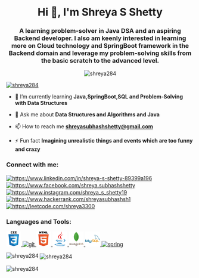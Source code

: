<h1 align="center">Hi 👋, I'm Shreya S Shetty</h1>
<h3 align="center">A learning problem-solver in Java DSA and an aspiring Backend developer. I also am keenly interested in learning more on Cloud technology and SpringBoot framework in the Backend domain and leverage my problem-solving skills from the basic scratch to the advanced level.</h3>

<div style="text-align: center;">
  <p> 
    <img src="https://komarev.com/ghpvc/?username=shreya284&label=Profile%20views&color=0e75b6&style=flat" alt="shreya284" /> 
  </p>
</div>

<p align="left"> <a href="https://github.com/ryo-ma/github-profile-trophy"><img src="https://github-profile-trophy.vercel.app/?username=shreya284" alt="shreya284" /></a> </p>

- 🌱 I’m currently learning **Java,SpringBoot,SQL and Problem-Solving with Data Structures**

- 💬 Ask me about **Data Structures and Algorithms and Java**

- 📫 How to reach me **shreyasubhashshetty@gmail.com**

- ⚡ Fun fact **Imagining unrealistic things and events which are too funny and crazy**

<h3 align="left">Connect with me:</h3>
<p align="left">
<a href="https://www.linkedin.com/in/shreya-s-shetty-89399a196" target="blank"><img align="center" src="https://raw.githubusercontent.com/rahuldkjain/github-profile-readme-generator/master/src/images/icons/Social/linked-in-alt.svg" alt="https://www.linkedin.com/in/shreya-s-shetty-89399a196" height="30" width="40" /></a>
<a href="https://www.facebook.com/shreya.subhashshetty" target="blank"><img align="center" src="https://raw.githubusercontent.com/rahuldkjain/github-profile-readme-generator/master/src/images/icons/Social/facebook.svg" alt="https://www.facebook.com/shreya.subhashshetty" height="30" width="40" /></a>
<a href="https://www.instagram.com/shreya_s_shetty19" target="blank"><img align="center" src="https://raw.githubusercontent.com/rahuldkjain/github-profile-readme-generator/master/src/images/icons/Social/instagram.svg" alt="https://www.instagram.com/shreya_s_shetty19" height="30" width="40" /></a>
<a href="https://www.hackerrank.com/shreyasubhashsh1" target="blank"><img align="center" src="https://raw.githubusercontent.com/rahuldkjain/github-profile-readme-generator/master/src/images/icons/Social/hackerrank.svg" alt="https://www.hackerrank.com/shreyasubhashsh1" height="30" width="40" /></a>
<a href="https://leetcode.com/shreya3300" target="blank"><img align="center" src="https://raw.githubusercontent.com/rahuldkjain/github-profile-readme-generator/master/src/images/icons/Social/leet-code.svg" alt="https://leetcode.com/shreya3300" height="30" width="40" /></a>
</p>

<h3 align="left">Languages and Tools:</h3>
<p align="left"> <a href="https://www.w3schools.com/css/" target="_blank" rel="noreferrer"> <img src="https://raw.githubusercontent.com/devicons/devicon/master/icons/css3/css3-original-wordmark.svg" alt="css3" width="40" height="40"/> </a> <a href="https://git-scm.com/" target="_blank" rel="noreferrer"> <img src="https://www.vectorlogo.zone/logos/git-scm/git-scm-icon.svg" alt="git" width="40" height="40"/> </a> <a href="https://www.w3.org/html/" target="_blank" rel="noreferrer"> <img src="https://raw.githubusercontent.com/devicons/devicon/master/icons/html5/html5-original-wordmark.svg" alt="html5" width="40" height="40"/> </a> <a href="https://www.java.com" target="_blank" rel="noreferrer"> <img src="https://raw.githubusercontent.com/devicons/devicon/master/icons/java/java-original.svg" alt="java" width="40" height="40"/> </a> <a href="https://www.mongodb.com/" target="_blank" rel="noreferrer"> <img src="https://raw.githubusercontent.com/devicons/devicon/master/icons/mongodb/mongodb-original-wordmark.svg" alt="mongodb" width="40" height="40"/> </a> <a href="https://www.mysql.com/" target="_blank" rel="noreferrer"> <img src="https://raw.githubusercontent.com/devicons/devicon/master/icons/mysql/mysql-original-wordmark.svg" alt="mysql" width="40" height="40"/> </a> <a href="https://spring.io/" target="_blank" rel="noreferrer"> <img src="https://www.vectorlogo.zone/logos/springio/springio-icon.svg" alt="spring" width="40" height="40"/> </a> </p>

<p><img align="left" src="https://github-readme-stats.vercel.app/api/top-langs?username=shreya284&show_icons=true&locale=en&layout=compact" alt="shreya284" /></p>

<p>&nbsp;<img align="center" src="https://github-readme-stats.vercel.app/api?username=shreya284&show_icons=true&locale=en" alt="shreya284" /></p>

<p><img align="center" src="https://github-readme-streak-stats.herokuapp.com/?user=shreya284&" alt="shreya284" /></p>
